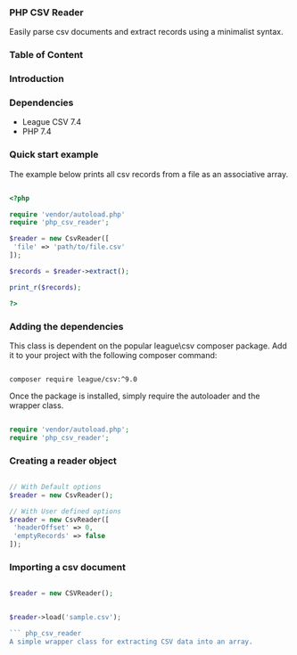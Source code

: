 ### PHP CSV Reader

Easily parse csv documents and extract records using a minimalist syntax.

### Table of Content

### Introduction

### Dependencies

- League CSV 7.4
- PHP 7.4


### Quick start example

The example below prints all csv records from a file as an associative array.

```php

<?php

require 'vendor/autoload.php'
require 'php_csv_reader';

$reader = new CsvReader([
 'file' => 'path/to/file.csv'
]);

$records = $reader->extract();

print_r($records);

?>

```

### Adding the dependencies

This class is dependent on the popular league\csv composer package. Add it to your project with the following composer command:

```

composer require league/csv:^9.0

```

Once the package is installed, simply require the autoloader and the wrapper class.

```php

require 'vendor/autoload.php';
require 'php_csv_reader';

```

### Creating a reader object

```php

// With Default options
$reader = new CsvReader();

// With User defined options
$reader = new CsvReader([
 'headerOffset' => 0,
 'emptyRecords' => false
]);

```

### Importing a csv document

```php

$reader = new CSVReader();

```

```php

$reader->load('sample.csv');

``` php_csv_reader
A simple wrapper class for extracting CSV data into an array.


